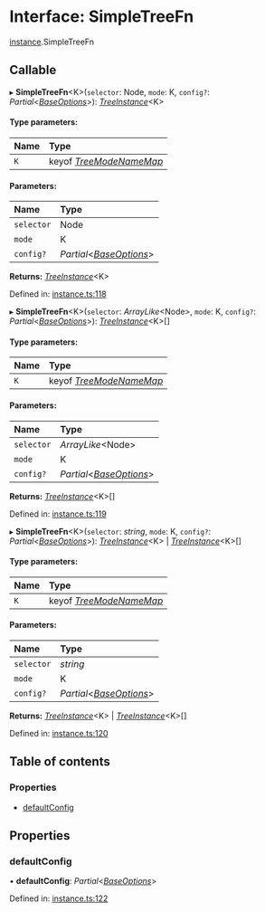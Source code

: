 # Interface: SimpleTreeFn

[instance](../modules/instance.md).SimpleTreeFn

## Callable

▸ **SimpleTreeFn**<K\>(`selector`: Node, `mode`: K, `config?`: *Partial*<[*BaseOptions*](options.baseoptions.md)\>): [*TreeInstance*](instance.treeinstance.md)<K\>

#### Type parameters:

Name | Type |
:------ | :------ |
`K` | keyof [*TreeModeNameMap*](instance.treemodenamemap.md) |

#### Parameters:

Name | Type |
:------ | :------ |
`selector` | Node |
`mode` | K |
`config?` | *Partial*<[*BaseOptions*](options.baseoptions.md)\> |

**Returns:** [*TreeInstance*](instance.treeinstance.md)<K\>

Defined in: [instance.ts:118](https://github.com/ckotzbauer/simple-tree-component/blob/8798469/src/types/instance.ts#L118)

▸ **SimpleTreeFn**<K\>(`selector`: *ArrayLike*<Node\>, `mode`: K, `config?`: *Partial*<[*BaseOptions*](options.baseoptions.md)\>): [*TreeInstance*](instance.treeinstance.md)<K\>[]

#### Type parameters:

Name | Type |
:------ | :------ |
`K` | keyof [*TreeModeNameMap*](instance.treemodenamemap.md) |

#### Parameters:

Name | Type |
:------ | :------ |
`selector` | *ArrayLike*<Node\> |
`mode` | K |
`config?` | *Partial*<[*BaseOptions*](options.baseoptions.md)\> |

**Returns:** [*TreeInstance*](instance.treeinstance.md)<K\>[]

Defined in: [instance.ts:119](https://github.com/ckotzbauer/simple-tree-component/blob/8798469/src/types/instance.ts#L119)

▸ **SimpleTreeFn**<K\>(`selector`: *string*, `mode`: K, `config?`: *Partial*<[*BaseOptions*](options.baseoptions.md)\>): [*TreeInstance*](instance.treeinstance.md)<K\> \| [*TreeInstance*](instance.treeinstance.md)<K\>[]

#### Type parameters:

Name | Type |
:------ | :------ |
`K` | keyof [*TreeModeNameMap*](instance.treemodenamemap.md) |

#### Parameters:

Name | Type |
:------ | :------ |
`selector` | *string* |
`mode` | K |
`config?` | *Partial*<[*BaseOptions*](options.baseoptions.md)\> |

**Returns:** [*TreeInstance*](instance.treeinstance.md)<K\> \| [*TreeInstance*](instance.treeinstance.md)<K\>[]

Defined in: [instance.ts:120](https://github.com/ckotzbauer/simple-tree-component/blob/8798469/src/types/instance.ts#L120)

## Table of contents

### Properties

- [defaultConfig](instance.simpletreefn.md#defaultconfig)

## Properties

### defaultConfig

• **defaultConfig**: *Partial*<[*BaseOptions*](options.baseoptions.md)\>

Defined in: [instance.ts:122](https://github.com/ckotzbauer/simple-tree-component/blob/8798469/src/types/instance.ts#L122)
